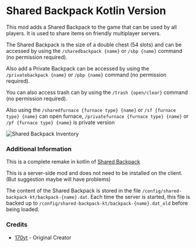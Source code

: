 # Shared Backpack Kotlin Version

This mod adds a Shared Backpack to the game that can be used by all players.
It is used to share items on friendly multiplayer servers.

The Shared Backpack is the size of a double chest (54 slots) and can be accessed by using the `/sharedbackpack {name}`
or `/sbp {name}` command (no permission required).

Also add a Private Backpack can be accessed by using the `/privatebackpack {name}` or `/pbp {name}` command (no
permission required).

You can also access trash can by using the `/trash {open/clear}` command (no permission required).

Also using the `/sharedfurnace {furnace type} {name}` or `/sf {furnace type} {name}` can open furnace,
`/privatefurnace {furnace type} {name}` or `/pf {furnace type} {name}` is private version

![Shared Backpack Inventory](https://github.com/170yt/Minecraft-Shared-Backpack/blob/main/images/Shared-Backpack-Inventory.png?raw=true)<br>

### Additional Information

This is a complete remake in kotlin of [Shared Backpack](https://github.com/170yt/Minecraft-Shared-Backpack)

This is a server-side mod and does not need to be installed on the client. (But suggestion maybe will have problems)

The content of the Shared Backpack is stored in the file `/config/shared-backpack-kt/backpack-{name}.dat`.
Each time the server is started, this file is backed up to `/config/shared-backpack-kt/backpack-{name}.dat_old` before
being loaded.

### Credits

- [170yt](https://github.com/170yt/Minecraft-Shared-Backpack) - Original Creator
